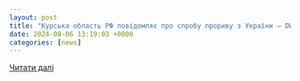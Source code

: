 ```yaml
---
layout: post
title: "Курська область РФ повідомляє про спробу прориву з України – DW – 06.08.2024"
date: 2024-08-06 13:19:03 +0000
categories: [news]
---
```


[Читати далі](https://www.dw.com/uk/u-kurskij-oblasti-rf-povidomlaut-pro-sprobu-prorivu-z-ukraini/a-69867343)
